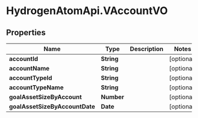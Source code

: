 # HydrogenAtomApi.VAccountVO

## Properties
Name | Type | Description | Notes
------------ | ------------- | ------------- | -------------
**accountId** | **String** |  | [optional] 
**accountName** | **String** |  | [optional] 
**accountTypeId** | **String** |  | [optional] 
**accountTypeName** | **String** |  | [optional] 
**goalAssetSizeByAccount** | **Number** |  | [optional] 
**goalAssetSizeByAccountDate** | **Date** |  | [optional] 


